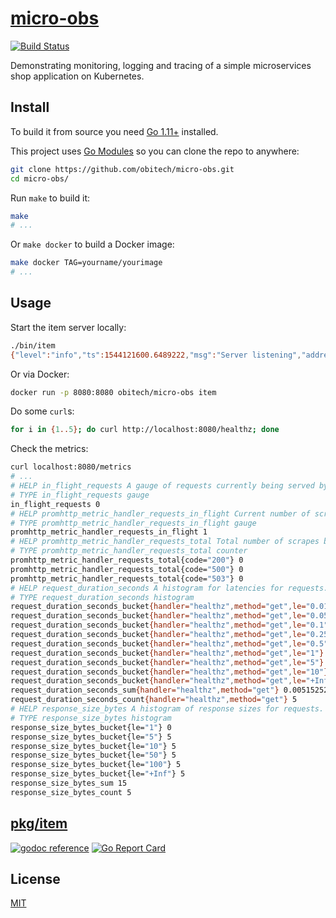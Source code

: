 # [micro-obs](https://github.comobitech/microservices-observability)

[![Build Status](https://travis-ci.org/obitech/micro-obs.svg?branch=master)](https://travis-ci.org/obitech/micro-obs)

Demonstrating monitoring, logging and tracing of a simple microservices shop application on Kubernetes.

## Install

To build it from source you need [Go 1.11+](https://golang.org/dl/) installed.

This project uses [Go Modules](https://github.com/golang/go/wiki/Modules) so you can clone the repo to anywhere:

```bash
git clone https://github.com/obitech/micro-obs.git
cd micro-obs/
```

Run `make` to build it:

```bash
make
# ...
```

Or `make docker` to build a Docker image:

```bash
make docker TAG=yourname/yourimage
# ...
```

## Usage

Start the item server locally:

```bash
./bin/item
{"level":"info","ts":1544121600.6489222,"msg":"Server listening","address":":8080","endpoint":"127.0.0.1:8080"}
```

Or via Docker:

```bash
docker run -p 8080:8080 obitech/micro-obs item
```

Do some `curl`s:

```bash
for i in {1..5}; do curl http://localhost:8080/healthz; done 
```

Check the metrics:

```bash
curl localhost:8080/metrics
# ...
# HELP in_flight_requests A gauge of requests currently being served by the wrapped handler.
# TYPE in_flight_requests gauge
in_flight_requests 0
# HELP promhttp_metric_handler_requests_in_flight Current number of scrapes being served.
# TYPE promhttp_metric_handler_requests_in_flight gauge
promhttp_metric_handler_requests_in_flight 1
# HELP promhttp_metric_handler_requests_total Total number of scrapes by HTTP status code.
# TYPE promhttp_metric_handler_requests_total counter
promhttp_metric_handler_requests_total{code="200"} 0
promhttp_metric_handler_requests_total{code="500"} 0
promhttp_metric_handler_requests_total{code="503"} 0
# HELP request_duration_seconds A histogram for latencies for requests.
# TYPE request_duration_seconds histogram
request_duration_seconds_bucket{handler="healthz",method="get",le="0.01"} 5
request_duration_seconds_bucket{handler="healthz",method="get",le="0.05"} 5
request_duration_seconds_bucket{handler="healthz",method="get",le="0.1"} 5
request_duration_seconds_bucket{handler="healthz",method="get",le="0.25"} 5
request_duration_seconds_bucket{handler="healthz",method="get",le="0.5"} 5
request_duration_seconds_bucket{handler="healthz",method="get",le="1"} 5
request_duration_seconds_bucket{handler="healthz",method="get",le="5"} 5
request_duration_seconds_bucket{handler="healthz",method="get",le="10"} 5
request_duration_seconds_bucket{handler="healthz",method="get",le="+Inf"} 5
request_duration_seconds_sum{handler="healthz",method="get"} 0.005152529
request_duration_seconds_count{handler="healthz",method="get"} 5
# HELP response_size_bytes A histogram of response sizes for requests.
# TYPE response_size_bytes histogram
response_size_bytes_bucket{le="1"} 0
response_size_bytes_bucket{le="5"} 5
response_size_bytes_bucket{le="10"} 5
response_size_bytes_bucket{le="50"} 5
response_size_bytes_bucket{le="100"} 5
response_size_bytes_bucket{le="+Inf"} 5
response_size_bytes_sum 15
response_size_bytes_count 5
```

## [pkg/item](https://godoc.org/github.com/obitech/micro-obs/pkg/item)
[![godoc reference](https://img.shields.io/badge/godoc-reference-blue.svg)](https://godoc.org/github.com/obitech/micro-obs/pkg/item) [![Go Report Card](https://goreportcard.com/badge/github.com/obitech/micro-obs)](https://goreportcard.com/report/github.com/obitech/micro-obs)

## License

[MIT](https://choosealicense.com/licenses/mit/#)